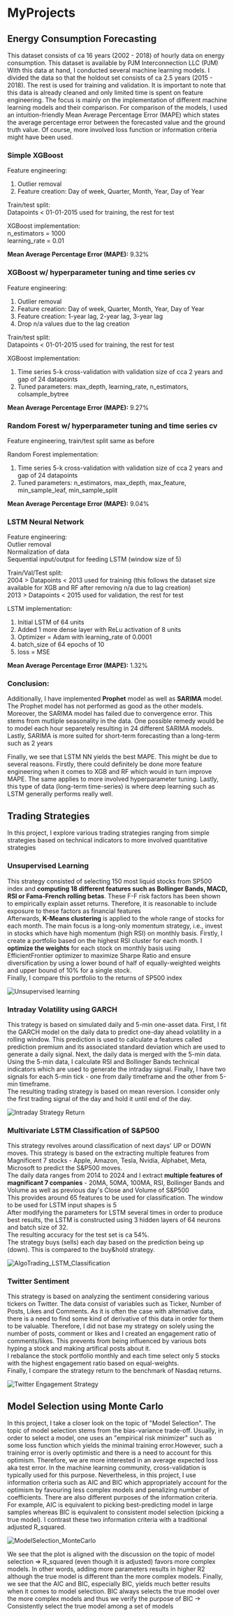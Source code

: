 # MyProjects

## Energy Consumption Forecasting
This dataset consists of ca 16 years (2002 - 2018) of hourly data on energy consumption. This dataset is available by PJM Interconnection LLC (PJM)   
With this data at hand, I conducted several machine learning models. I divided the data so that the holdout set consists of ca 2.5 years (2015 - 2018). The rest is used for training and validation. 
It is important to note that this data is already cleaned and only limited time is spent on feature engineering. The focus is mainly on the implementation of different machine learning models and their comparison. 
For comparison of the models, I used an intuition-friendly Mean Average Percentage Error (MAPE) which states the average percentage error between the forecasted value and the ground truth value. Of course, more involved loss function or information criteria might have been used. 

### Simple XGBoost
Feature engineering:  
1) Outlier removal  
2) Feature creation: Day of week, Quarter, Month, Year, Day of Year

Train/test split:  
Datapoints < 01-01-2015 used for training, the rest for test

XGBoost implementation:  
n_estimators = 1000  
learning_rate = 0.01  

**Mean Average Percentage Error (MAPE):** 9.32% 

### XGBoost w/ hyperparameter tuning and time series cv
Feature engineering:  
1) Outlier removal  
2) Feature creation: Day of week, Quarter, Month, Year, Day of Year
3) Feature creation: 1-year lag, 2-year lag, 3-year lag
4) Drop n/a values due to the lag creation

Train/test split:  
Datapoints < 01-01-2015 used for training, the rest for test

XGBoost implementation:
1) Time series 5-k cross-validation with validation size of cca 2 years and gap of 24 datapoints
2) Tuned parameters: max_depth, learning_rate, n_estimators, colsample_bytree

**Mean Average Percentage Error (MAPE):** 9.27% 

### Random Forest w/ hyperparameter tuning and time series cv
Feature engineering, train/test split same as before

Random Forest implementation:
1) Time series 5-k cross-validation with validation size of cca 2 years and gap of 24 datapoints
2) Tuned parameters: n_estimators, max_depth, max_feature, min_sample_leaf, min_sample_split
   
**Mean Average Percentage Error (MAPE):** 9.04% 

### LSTM Neural Network 
Feature engineering:  
Outlier removal  
Normalization of data  
Sequential input/output for feeding LSTM (window size of 5)  

Train/Val/Test split:  
2004 > Datapoints < 2013 used for training (this follows the dataset size available for XGB and RF after removing n/a due to lag creation)  
2013 > Datapoints < 2015 used for validation, the rest for test  

LSTM implementation:  
1) Initial LSTM of 64 units  
2) Added 1 more dense layer with ReLu activation of 8 units  
3) Optimizer = Adam with learning_rate of 0.0001  
4) batch_size of 64 epochs of 10
5) loss = MSE

**Mean Average Percentage Error (MAPE):** 1.32%

### Conclusion:
Additionally, I have implemented **Prophet** model as well as **SARIMA** model. The Prophet model has not performed as good as the other models. Moreover, the SARIMA model has failed due to convergence error. This stems from mutliple seasonality in the data. One possible remedy would be to model each hour separetely resulting in 24 different SARIMA models. Lastly, SARIMA is more suited for short-term forecasting than a long-term such as 2 years

Finally, we see that LSTM NN yields the best MAPE. This might be due to several reasons. Firstly, there could definitely be done more feature engineering when it comes to XGB and RF which would in turn improve MAPE. The same applies to more involved hyperparameter tuning. Lastly, this type of data (long-term time-series) is where deep learning such as LSTM generally performs really well.  

## Trading Strategies
In this project, I explore various trading strategies ranging from simple strategies based on technical indicators to more involved quantitative strategies  
### Unsupervised Learning
This strategy consisted of selecting 150 most liquid stocks from SP500 index and **computing 18 different features such as Bollinger Bands, MACD, RSI or Fama-French rolling betas**. These F-F risk factors has been shown to empirically explain asset returns. Therefore, it is reasonable to include exposure to these factors as financial features   
Afterwards, **K-Means clustering** is applied to the whole range of stocks for each month. The main focus is a long-only momentum strategy, i.e., invest in stocks which have high momentum (high RSI) on monthly basis.
Firstly, I create a portfolio based on the highest RSI cluster for each month.
I **optimize the weights** for each stock on monthly basis using EfficientFrontier optimizer to maximize Sharpe Ratio and ensure diversification by using a lower bound of half of equally-weighted weights and upper bound of 10% for a single stock.   
Finally, I compare this portfolio to the returns of SP500 index   

![Unsupervised learning](https://github.com/PavelJelen/MyProjects/assets/151863506/3327b318-835c-46f5-a7e4-8893e6c00d51)    


### Intraday Volatility using GARCH
This trategy is based on simulated daily and 5-min one-asset data. First, I fit the GARCH model on the daily data to predict one-day ahead volatility in a rolling window. This prediction is used to calculate a features called prediction premium and its associated standard deviation which are used to generate a daily signal. Next, the daily data is merged with the 5-min data. Using the 5-min data, I calculate RSI and Bollinger Bands technical indicators which are used to generate the intraday signal. Finally, I have two signals for each 5-min tick - one from daily timeframe and the other from 5-min timeframe.   
The resulting trading strategy is based on mean reversion. I consider only the first trading signal of the day and hold it until end of the day. 

![Intraday Strategy Return](https://github.com/PavelJelen/MyProjects/assets/151863506/6d177c70-5d7d-40e5-bae6-2f82ff404211)   

### Multivariate LSTM Classification of S&P500   
This strategy revolves around classification of next days' UP or DOWN moves. This strategy is based on the extracting multiple features from Magnificent 7 stocks - Apple, Amazon, Tesla, Nvidia, Alphabet, Meta, Microsoft to predict the S&P500 moves.    
The daily data ranges from 2014 to 2024 and I extract **multiple features of magnificant 7 companies** - 20MA, 50MA, 100MA, RSI, Bollinger Bands and Volume as well as previous day's Close and Volume of S&P500   
This provides around 65 features to be used for classification.
The window to be used for LSTM input shapes is 5   
After modifying the parameters for LSTM several times in order to produce best results, the LSTM is constructed using 3 hidden layers of 64 neurons and batch size of 32.   
The resulting accuracy for the test set is ca 54%.   
The strategy buys (sells) each day based on the prediction being up (down). This is compared to the buy&hold strategy. 

![AlgoTrading_LSTM_Classification](https://github.com/PavelJelen/MyProjects/assets/151863506/1a2967db-d42b-4b4c-8d84-490576b8218f)   


### Twitter Sentiment
This strategy is based on analyzing the sentiment considering various tickers on Twitter. The data consist of variables such as Ticker, Number of Posts, Likes and Comments. As it is often the case with alternative data, there is a need to find some kind of derivative of this data in order for them to be valuable. Therefore, I did not base my strategy on solely using the number of posts, comment or likes and I created an engagement ratio of comments/likes. This prevents from being influenced by various bots hyping a stock and making artifical posts about it.   
I rebalance the stock portfolio monthly and each time select only 5 stocks with the highest engagement ratio based on equal-weights.   
Finally, I compare the strategy return to the benchmark of Nasdaq returns.   

![Twitter Engagement Strategy](https://github.com/PavelJelen/MyProjects/assets/151863506/7fd33c37-1d48-460a-a356-4f092b06dfcb)

## Model Selection using Monte Carlo 
In this project, I take a closer look on the topic of "Model Selection". The topic of model selection stems from the bias-variance trade-off. Usually, in order to select a model, one uses an "empirical risk minimizer" such as some loss function which yields the minimal training error.However, such a training error is overly optimistic and there is a need to account for this optimism. Therefore, we are more interested in an average expected loss aka test error. In the machine learning community, cross-validation is typically used for this purpose. Nevertheless, in this project, I use information criteria such as AIC and BIC which appropriately account for the optimism by favouring less complex models and penalizing number of coefficients. There are also different purposes of the information criteria. For example, AIC is equivalent to picking best-predicting model in large samples whereas BIC is equivalent to consistent model selection (picking a true model). 
I contrast these two information criteria with a traditional adjusted R_squared.

![ModelSelection_MonteCarlo](https://github.com/PavelJelen/MyProjects/assets/151863506/448cbeab-874b-40f4-bdbb-5f5882c6974d)


We see that the plot is aligned with the discussion on the topic of model selection => R_squared (even though it is adjusted) favors 
more complex models. In other words, adding more parameters results in higher R2 although the true model is different than the more complex models. 
Finally, we see that the AIC and BIC, especially BIC, yields much better results when it comes to model selection. BIC always selects the true model over the more complex models and thus we verify the purpose of BIC -> Consistently select the true model among a set of models
